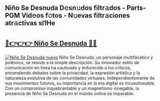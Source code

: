 ## Niño Se Desnuda D𝚎sn𝚞dos filtr𝚊dos - Parts-PGM Vid𝚎os f𝚘tos - N𝚞evas filtr𝚊ciones atr𝚊ctivas sI1He

# <h2><a href="http://mbcgy44.tromn.icu/?c=Ni%c3%b1o+Se+Desnuda">🔗👉👉👉 Niño Se Desnuda 🔗🔗</a></h2>

[![Niño Se Desnuda nuevo](https://i.imgur.com/pEAQMta.gif)](http://mbcgy44.tromn.icu/?c=Ni%c3%b1o+Se+Desnuda)
Niño Se Desnuda, un personaje multifacético y polémico, se resiste a la simple descripción. Su innovador estilo de comunicación en línea ha cautivado y enfurecido a los críticos, encendiendo debates sobre la privacidad, la expresión artística y la naturaleza evolutiva de las comunidades virtuales. Independientemente de sus movimientos futuros, su importancia en la era digital es incuestionable. Con un compromiso inquebrantable y un magnetismo innegable, la presencia de Niño Se Desnuda en el mundo online es imparable.

